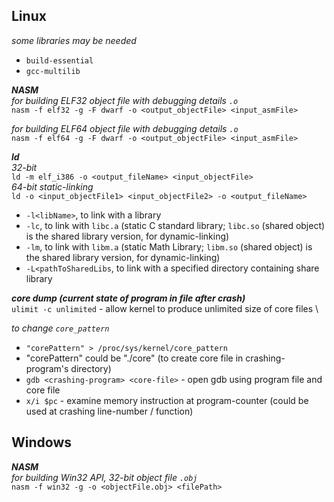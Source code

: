 ## Linux
_some libraries may be needed_
- `build-essential`
- `gcc-multilib` 

_**NASM**_ \
_for building ELF32 object file with debugging details `.o`_ \
`nasm -f elf32 -g -F dwarf -o <output_objectFile> <input_asmFile>`

_for building ELF64 object file with debugging details `.o`_ \
`nasm -f elf64 -g -F dwarf -o <output_objectFile> <input_asmFile>`

_**ld**_ \
_32-bit_ \
`ld -m elf_i386 -o <output_fileName> <input_objectFile>` \
_64-bit static-linking_ \
`ld -o <input_objectFile1> <input_objectFile2> -o <output_fileName>`
- `-l<libName>`, to link with a library
- `-lc`, to link with `libc.a` (static C standard library; `libc.so` (shared object) is the shared library version, for dynamic-linking)
- `-lm`, to link with `libm.a` (static Math Library; `libm.so` (shared object) is the shared library version, for dynamic-linking)
- `-L<pathToSharedLibs`, to link with a specified directory containing share library


_**core dump (current state of program in file after crash)**_ \
`ulimit -c unlimited` - allow kernel to produce unlimited size of core files \

_to change `core_pattern`_
- `"corePattern" > /proc/sys/kernel/core_pattern`
- "corePattern" could be "./core" (to create core file in crashing-program's directory)
- `gdb <crashing-program> <core-file>` - open gdb using program file and core file
- `x/i $pc` - examine memory instruction at program-counter (could be used at crashing line-number / function)


## Windows
_**NASM**_ \
_for building Win32 API, 32-bit object file `.obj`_ \
`nasm -f win32 -g -o <objectFile.obj> <filePath>`
